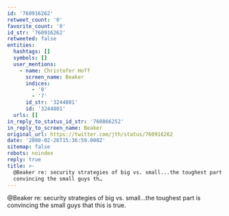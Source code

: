 ```yaml
---
id: '760916262'
retweet_count: '0'
favorite_count: '0'
id_str: '760916262'
retweeted: false
entities:
  hashtags: []
  symbols: []
  user_mentions:
    - name: Christofer Hoff
      screen_name: Beaker
      indices:
        - '0'
        - '7'
      id_str: '3244801'
      id: '3244801'
  urls: []
in_reply_to_status_id_str: '760866252'
in_reply_to_screen_name: Beaker
original_url: https://twitter.com/jth/status/760916262
date: '2008-02-26T15:36:59.000Z'
sitemap: false
robots: noindex
reply: true
title: >-
  @Beaker re: security strategies of big vs. small...the toughest part is
  convincing the small guys th…
---
```


@Beaker re: security strategies of big vs. small...the toughest part is convincing the small guys that this is true.